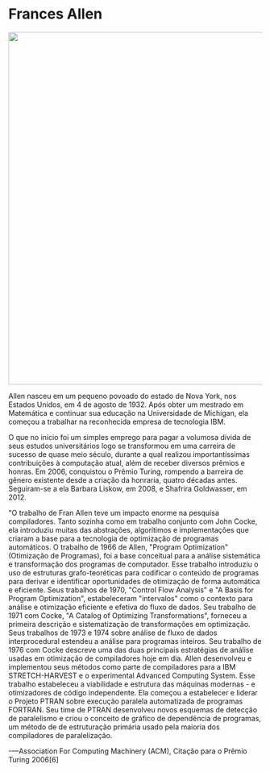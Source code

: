 # Frances Allen

<p  align="center">
<img  src="https://static.lifetimeplay.tv/files/meulifetime/Frances_Elizabeth_Allen.jpg"  heigth="100"  width="700"/>
<p/>

Allen nasceu em um pequeno povoado do estado de Nova York, nos Estados Unidos, em 4 de agosto de 1932. Após obter um mestrado em Matemática e continuar sua educação
na Universidade de Michigan, ela começou a trabalhar na reconhecida empresa de tecnologia IBM. 


O que no início foi um simples emprego para pagar a volumosa dívida de seus estudos universitários logo se transformou em uma carreira de sucesso de quase meio 
século, durante a qual realizou importantíssimas contribuições à computação atual, além de receber diversos prêmios e honras. Em 2006, conquistou o Prêmio Turing, 
rompendo a barreira de gênero existente desde a criação da honraria, quatro décadas antes. Seguiram-se a ela Barbara Liskow, em 2008, e Shafrira Goldwasser, em 2012.


"O trabalho de Fran Allen teve um impacto enorme na pesquisa compiladores. Tanto sozinha como em trabalho conjunto com John Cocke, ela introduziu muitas das 
abstrações, algorítimos e implementações que criaram a base para a tecnologia de optimização de programas automáticos. O trabalho de 1966 de Allen, 
"Program Optimization" (Otimização de Programas), foi a base conceitual para a análise sistemática e transformação dos programas de computador. Esse trabalho
introduziu o uso de estruturas grafo-teoréticas para codificar o conteúdo de programas para derivar e identificar oportunidades de otimização de forma automática e 
eficiente. Seus trabalhos de 1970, "Control Flow Analysis" e "A Basis for Program Optimization", estabeleceram "intervalos" como o contexto para análise e 
otimização eficiente e efetiva do fluxo de dados. Seu trabalho de 1971 com Cocke, "A Catalog of Optimizing Transformations", forneceu a primeira descrição e 
sistematização de transformações em optimização. Seus trabalhos de 1973 e 1974 sobre análise de fluxo de dados interprocedural estendeu a análise para programas 
inteiros. Seu trabalho de 1976 com Cocke descreve uma das duas principais estratégias de análise usadas em otimização de compiladores hoje em dia. Allen desenvolveu 
e implementou seus métodos como parte de compiladores para a IBM STRETCH-HARVEST e o experimental Advanced Computing System. Esse trabalho estabeleceu a viabilidade 
e estrutura das máquinas modernas - e otimizadores de código independente. Ela começou a estabelecer e liderar o Projeto PTRAN sobre execução paralela automatizada 
de programas FORTRAN. Seu time de PTRAN desenvolveu novos esquemas de detecção de paralelismo e criou o conceito de gráfico de dependência de programas, um método de
de estruturação primária usado pela maioria dos compiladores de paralelização.


-—Association For Computing Machinery (ACM), Citação para o Prêmio Turing 2006[6]
